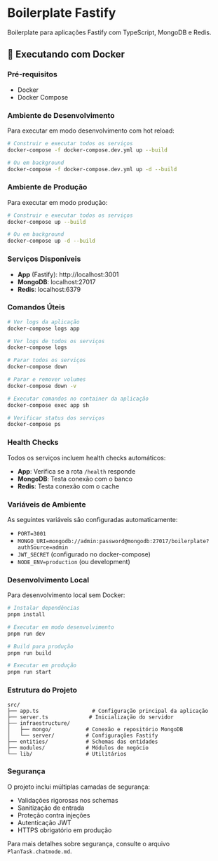 # Boilerplate Fastify

Boilerplate para aplicações Fastify com TypeScript, MongoDB e Redis.

## 🚀 Executando com Docker

### Pré-requisitos

- Docker
- Docker Compose

### Ambiente de Desenvolvimento

Para executar em modo desenvolvimento com hot reload:

```bash
# Construir e executar todos os serviços
docker-compose -f docker-compose.dev.yml up --build

# Ou em background
docker-compose -f docker-compose.dev.yml up -d --build
```

### Ambiente de Produção

Para executar em modo produção:

```bash
# Construir e executar todos os serviços
docker-compose up --build

# Ou em background
docker-compose up -d --build
```

### Serviços Disponíveis

- **App** (Fastify): http://localhost:3001
- **MongoDB**: localhost:27017
- **Redis**: localhost:6379

### Comandos Úteis

```bash
# Ver logs da aplicação
docker-compose logs app

# Ver logs de todos os serviços
docker-compose logs

# Parar todos os serviços
docker-compose down

# Parar e remover volumes
docker-compose down -v

# Executar comandos no container da aplicação
docker-compose exec app sh

# Verificar status dos serviços
docker-compose ps
```

### Health Checks

Todos os serviços incluem health checks automáticos:

- **App**: Verifica se a rota `/health` responde
- **MongoDB**: Testa conexão com o banco
- **Redis**: Testa conexão com o cache

### Variáveis de Ambiente

As seguintes variáveis são configuradas automaticamente:

- `PORT=3001`
- `MONGO_URI=mongodb://admin:password@mongodb:27017/boilerplate?authSource=admin`
- `JWT_SECRET` (configurado no docker-compose)
- `NODE_ENV=production` (ou development)

### Desenvolvimento Local

Para desenvolvimento local sem Docker:

```bash
# Instalar dependências
pnpm install

# Executar em modo desenvolvimento
pnpm run dev

# Build para produção
pnpm run build

# Executar em produção
pnpm run start
```

### Estrutura do Projeto

```
src/
├── app.ts                 # Configuração principal da aplicação
├── server.ts             # Inicialização do servidor
├── infraestructure/
│   ├── mongo/           # Conexão e repositório MongoDB
│   └── server/          # Configurações Fastify
├── entities/            # Schemas das entidades
├── modules/             # Módulos de negócio
└── lib/                 # Utilitários
```

### Segurança

O projeto inclui múltiplas camadas de segurança:

- Validações rigorosas nos schemas
- Sanitização de entrada
- Proteção contra injeções
- Autenticação JWT
- HTTPS obrigatório em produção

Para mais detalhes sobre segurança, consulte o arquivo `PlanTask.chatmode.md`.